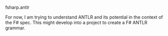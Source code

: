 fsharp.antlr

For now, I am trying to understand ANTLR and its potential in the context of the F# spec.
This might develop into a project to create a F# ANTLR grammar.
